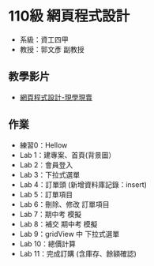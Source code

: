 # 110級 網頁程式設計
- 系級：資工四甲
- 教授：郭文彥 副教授

## 教學影片

- [網頁程式設計-現學現賣](https://www.youtube.com/watch?v=a6zkxmHtncI&list=PL2aZi_KAgB8VqFxgtRcDpGH1vx_DWAg64)

## 作業

- 練習0：Hellow
- Lab 1：建專案、首頁(背景圖）
- Lab 2：會員登入
- Lab 3：下拉式選單
- Lab 4：訂單頭 (新增資料庫記錄：insert)
- Lab 5：訂單項目
- Lab 6：刪除、修改 訂單項目
- Lab 7：期中考 模擬
- Lab 8：補交 期中考 模擬
- Lab 9：gridView 中 下拉式選單
- Lab 10：總價計算
- Lab 11：完成訂購 (含庫存、餘額確認)



